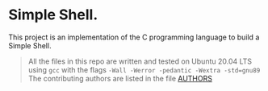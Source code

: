# Simple Shell.

This project is an implementation of the C programming language to build a Simple Shell.

> All the files in this repo are written and tested on Ubuntu 20.04 LTS using `gcc` with the flags `-Wall -Werror -pedantic -Wextra -std=gnu89`
> The contributing authors are listed in the file [AUTHORS](/AUTHORS)
